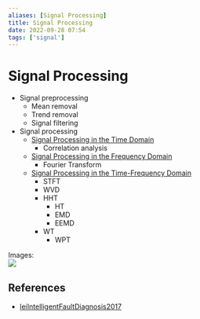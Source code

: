 ```yaml
---
aliases: [Signal Processing]
title: Signal Processing
date: 2022-09-28 07:54
tags: ['signal']
---
```


# Signal Processing

- Signal preprocessing
  - Mean removal
  - Trend removal
  - Signal filtering
- Signal processing
  - [Signal Processing in the Time Domain](signal-processing-time.md)
    - Correlation analysis
  - [Signal Processing in the Frequency Domain](signal-processing-frequency.md)
    - Fourier Transform
  - [Signal Processing in the Time-Frequency Domain](signal-processing-time-frequency.md)
    - STFT
    - WVD
    - HHT
      - HT
      - EMD
      - EEMD
    - WT
      - WPT

Images:  
![](https://i.imgur.com/UylONmU.png)

## References

- [leiIntelligentFaultDiagnosis2017](../zotero/leiIntelligentFaultDiagnosis2017.md)

